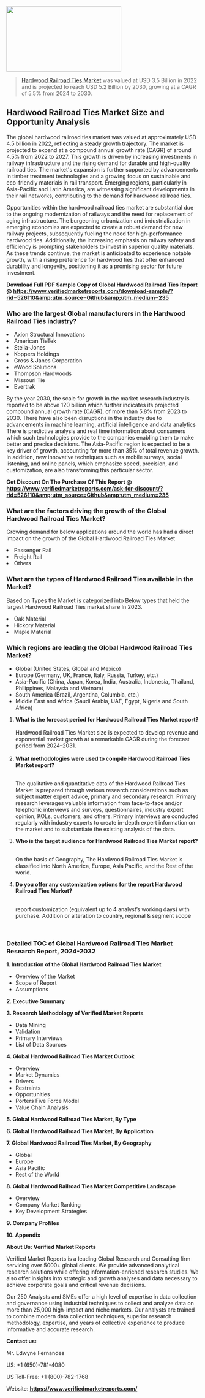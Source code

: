 <img src="https://ffe5etoiles.com/wp-content/uploads/2024/12/MST1-300x171.png" alt="" width="300" height="171" class="alignnone size-medium wp-image-20088" /><blockquote><p><p><a href="https://www.verifiedmarketreports.com/download-sample/?rid=526110&utm_source=Github&utm_medium=235" target="_blank">Hardwood Railroad Ties Market</a> was valued at USD 3.5 Billion in 2022 and is projected to reach USD 5.2 Billion by 2030, growing at a CAGR of 5.5% from 2024 to 2030.</p></blockquote><p><h2>Hardwood Railroad Ties Market Size and Opportunity Analysis</h2><p>The global hardwood railroad ties market was valued at approximately USD 4.5 billion in 2022, reflecting a steady growth trajectory. The market is projected to expand at a compound annual growth rate (CAGR) of around 4.5% from 2022 to 2027. This growth is driven by increasing investments in railway infrastructure and the rising demand for durable and high-quality railroad ties. The market's expansion is further supported by advancements in timber treatment technologies and a growing focus on sustainable and eco-friendly materials in rail transport. Emerging regions, particularly in Asia-Pacific and Latin America, are witnessing significant developments in their rail networks, contributing to the demand for hardwood railroad ties.</p><p>Opportunities within the hardwood railroad ties market are substantial due to the ongoing modernization of railways and the need for replacement of aging infrastructure. The burgeoning urbanization and industrialization in emerging economies are expected to create a robust demand for new railway projects, subsequently fueling the need for high-performance hardwood ties. Additionally, the increasing emphasis on railway safety and efficiency is prompting stakeholders to invest in superior quality materials. As these trends continue, the market is anticipated to experience notable growth, with a rising preference for hardwood ties that offer enhanced durability and longevity, positioning it as a promising sector for future investment.</p></p><p class=""><strong>Download Full PDF Sample Copy of Global Hardwood Railroad Ties Report @ <a href="https://www.verifiedmarketreports.com/download-sample/?rid=526110&amp;utm_source=Github&amp;utm_medium=235" target="_blank">https://www.verifiedmarketreports.com/download-sample/?rid=526110&amp;utm_source=Github&amp;utm_medium=235</a></strong></p><h3 id="" class="">Who are the largest Global manufacturers in the Hardwood Railroad Ties industry?</h3><p><li>Axion Structural lnnovations</li><li> American TieTek</li><li> Stella-Jones</li><li> Koppers Holdings</li><li> Gross & Janes Corporation</li><li> eWood Solutions</li><li> Thompson Hardwoods</li><li> Missouri Tie</li><li> Evertrak</li></p><div class=""><div class="" dir="" data-message-author-role="" data-message-id="" data-message-model-slug=""><div class=""><div class=""><div class=""><div class="" dir="" data-message-author-role="" data-message-id="" data-message-model-slug=""><div class=""><div class=""><p>By the year 2030, the scale for growth in the market research industry is reported to be above 120 billion which further indicates its projected compound annual growth rate (CAGR), of more than 5.8% from 2023 to 2030. There have also been disruptions in the industry due to advancements in machine learning, artificial intelligence and data analytics There is predictive analysis and real time information about consumers which such technologies provide to the companies enabling them to make better and precise decisions. The Asia-Pacific region is expected to be a key driver of growth, accounting for more than 35% of total revenue growth. In addition, new innovative techniques such as mobile surveys, social listening, and online panels, which emphasize speed, precision, and customization, are also transforming this particular sector.</p><p><strong>Get Discount On The Purchase Of This Report @&nbsp; <a href="https://www.verifiedmarketreports.com/ask-for-discount/?rid=526110&amp;utm_source=Github&amp;utm_medium=235" target="_blank">https://www.verifiedmarketreports.com/ask-for-discount/?rid=526110&amp;utm_source=Github&amp;utm_medium=235</a></strong></p></div></div></div></div></div></div></div></div><h3 id="" class="">What are the factors driving the growth of the Global Hardwood Railroad Ties Market?</h3><p id="" class="">Growing demand for below applications around the world has had a direct impact on the growth of the Global Hardwood Railroad Ties Market</p><p id="" class=""><li>Passenger Rail</li><li> Freight Rail</li><li> Others</li></p><h3 id="" class="">What are the types of Hardwood Railroad Ties available in the Market?</h3><p id="" class="">Based on Types the Market is categorized into Below types that held the largest Hardwood Railroad Ties market share In 2023.</p><p id="" class=""><li>Oak Material</li><li> Hickory Material</li><li> Maple Material</li></p><h3 id="" class="">Which regions are leading the Global Hardwood Railroad Ties Market?</h3><ul><li>Global (United States, Global and Mexico)</li><li>Europe (Germany, UK, France, Italy, Russia, Turkey, etc.)</li><li>Asia-Pacific (China, Japan, Korea, India, Australia, Indonesia, Thailand, Philippines, Malaysia and Vietnam)</li><li>South America (Brazil, Argentina, Columbia, etc.)</li><li>Middle East and Africa (Saudi Arabia, UAE, Egypt, Nigeria and South Africa)</li></ul><p><ol><li><strong>What is the forecast period for Hardwood Railroad Ties Market report?<br /></strong><br /><span data-sheets-root="1" data-sheets-value="{&quot;1&quot;:2,&quot;2&quot;:&quot;XXXX size is expected to develop revenue and exponential market growth at a remarkable CAGR during the forecast period from 2024&ndash;2030.&quot;}" data-sheets-userformat="{&quot;2&quot;:12674,&quot;4&quot;:{&quot;1&quot;:2,&quot;2&quot;:16776960},&quot;10&quot;:2,&quot;11&quot;:0,&quot;15&quot;:&quot;Arial&quot;,&quot;16&quot;:12}">Hardwood Railroad Ties Market size is expected to develop revenue and exponential market growth at a remarkable CAGR during the forecast period from 2024&ndash;2031.</span><br /><br /></li><li><strong>What methodologies were used to compile Hardwood Railroad Ties Market report?<br /><br /></strong><p>The qualitative and quantitative data of the&nbsp;Hardwood Railroad Ties Market is prepared through various research considerations such as subject matter expert advice, primary and secondary research. Primary research leverages valuable information from face-to-face and/or telephonic interviews and surveys, questionnaires, industry expert opinion, KOLs, customers, and others. Primary interviews are conducted regularly with industry experts to create in-depth expert information on the market and to substantiate the existing analysis of the data.&nbsp;</p></li><li><strong>Who is the target audience for Hardwood Railroad Ties Market report?<br /><br /></strong><p>On the basis of Geography, The&nbsp;Hardwood Railroad Ties Market is classified into North America, Europe, Asia Pacific, and the Rest of the world.</p></li><li><strong>Do you offer any customization options for the report Hardwood Railroad Ties Market?<br /><br /></strong><p>report customization (equivalent up to 4 analyst&rsquo;s working days) with purchase. Addition or alteration to country, regional &amp; segment scope</p><p>&nbsp;</p></li></ol></p><h3 id="" class="">Detailed TOC of Global Hardwood Railroad Ties Market Research Report, 2024-2032</h3><p id="" class=""><strong>1. Introduction of the Global Hardwood Railroad Ties Market</strong></p><ul><li>Overview of the Market</li><li>Scope of Report</li><li>Assumptions</li></ul><p id="" class=""><strong>2. Executive Summary</strong></p><p id="" class=""><strong>3. Research Methodology of&nbsp;Verified Market Reports</strong></p><ul><li>Data Mining</li><li>Validation</li><li>Primary Interviews</li><li>List of Data Sources</li></ul><p id="" class=""><strong>4. Global Hardwood Railroad Ties Market Outlook</strong></p><ul><li>Overview</li><li>Market Dynamics</li><li>Drivers</li><li>Restraints</li><li>Opportunities</li><li>Porters Five Force Model</li><li>Value Chain Analysis</li></ul><p id="" class=""><strong>5. Global Hardwood Railroad Ties Market, By&nbsp;Type</strong></p><p id="" class=""><strong>6. Global Hardwood Railroad Ties Market, By Application</strong></p><p id="" class=""><strong>7. Global Hardwood Railroad Ties Market, By Geography</strong></p><ul><li>Global</li><li>Europe</li><li>Asia Pacific</li><li>Rest of the World</li></ul><p id="" class=""><strong>8. Global Hardwood Railroad Ties Market Competitive Landscape</strong></p><ul><li>Overview</li><li>Company Market Ranking</li><li>Key Development Strategies</li></ul><p id="" class=""><strong>9. Company Profiles</strong></p><p id="" class=""><strong>10. Appendix</strong></p><p id="" class=""><strong>About Us: Verified Market Reports</strong></p><p id="" class="">Verified Market Reports is a leading Global Research and Consulting firm servicing over 5000+ global clients. We provide advanced analytical research solutions while offering information-enriched research studies. We also offer insights into strategic and growth analyses and data necessary to achieve corporate goals and critical revenue decisions.</p><p id="" class="">Our 250 Analysts and SMEs offer a high level of expertise in data collection and governance using industrial techniques to collect and analyze data on more than 25,000 high-impact and niche markets. Our analysts are trained to combine modern data collection techniques, superior research methodology, expertise, and years of collective experience to produce informative and accurate research.</p><p id="" class=""><strong>Contact us:</strong></p><p id="" class="">Mr. Edwyne Fernandes</p><p id="" class="">US: +1 (650)-781-4080</p><p id="" class="">US Toll-Free: +1 (800)-782-1768</p><p id="" class="">Website: <a target="" data-test-app-aware-link=""><strong>https://www.verifiedmarketreports.com/</strong></a></p>
